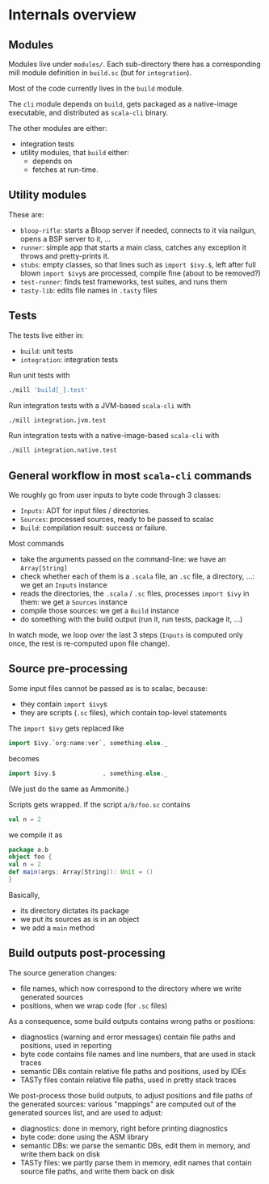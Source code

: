 # Internals overview

## Modules

Modules live under `modules/`. Each sub-directory there has a
corresponding mill module definition in `build.sc` (but for `integration`).

Most of the code currently lives in the `build` module.

The `cli` module depends on `build`, gets
packaged as a native-image executable, and distributed as `scala-cli` binary.

The other modules are either:
- integration tests
- utility modules, that `build` either:
  - depends on
  - fetches at run-time.

## Utility modules

These are:
- `bloop-rifle`: starts a Bloop server if needed, connects to it via nailgun, opens a BSP server to it, …
- `runner`: simple app that starts a main class, catches any exception it throws and pretty-prints it.
- `stubs`: empty classes, so that lines such as `import $ivy.$`, left after full blown `import $ivy`s are processed, compile fine (about to be removed?)
- `test-runner`: finds test frameworks, test suites, and runs them
- `tasty-lib`: edits file names in `.tasty` files

## Tests

The tests live either in:
- `build`: unit tests
- `integration`: integration tests

Run unit tests with
```bash
./mill 'build[_].test'
```

Run integration tests with a JVM-based `scala-cli` with
```bash
./mill integration.jvm.test
```

Run integration tests with a native-image-based `scala-cli` with
```bash
./mill integration.native.test
```

## General workflow in most `scala-cli` commands

We roughly go from user inputs to byte code through 3 classes:
- `Inputs`: ADT for input files / directories.
- `Sources`: processed sources, ready to be passed to scalac
- `Build`: compilation result: success or failure.

Most commands
- take the arguments passed on the command-line: we have an `Array[String]`
- check whether each of them is a `.scala` file, an `.sc` file, a directory, …: we get an `Inputs` instance
- reads the directories, the `.scala` / `.sc` files, processes `import $ivy` in them: we get a `Sources` instance
- compile those sources: we get a `Build` instance
- do something with the build output (run it, run tests, package it, …)

In watch mode, we loop over the last 3 steps (`Inputs` is computed only once, the rest is re-computed upon file change).

## Source pre-processing

Some input files cannot be passed as is to scalac, because:
- they contain `import $ivy`s
- they are scripts (`.sc` files), which contain top-level statements

The `import $ivy` gets replaced like
```scala
import $ivy.`org:name:ver`, something.else._
```
becomes
```scala
import $ivy.$             , something.else._
```
(We just do the same as Ammonite.)

Scripts gets wrapped. If the script `a/b/foo.sc` contains
```scala
val n = 2
```
we compile it as
```scala
package a.b
object foo {
val n = 2
def main(args: Array[String]): Unit = ()
}
```
Basically,
- its directory dictates its package
- we put its sources as is in an object
- we add a `main` method

## Build outputs post-processing

The source generation changes:
- file names, which now correspond to the directory where we write generated sources
- positions, when we wrap code (for `.sc` files)

As a consequence, some build outputs contains wrong paths or positions:
- diagnostics (warning and error messages) contain file paths and positions, used in reporting
- byte code contains file names and line numbers, that are used in stack traces
- semantic DBs contain relative file paths and positions, used by IDEs
- TASTy files contain relative file paths, used in pretty stack traces

We post-process those build outputs, to adjust positions and file paths of the generated sources:
various "mappings" are computed out of the generated sources list, and are used to adjust:
- diagnostics: done in memory, right before printing diagnostics
- byte code: done using the ASM library
- semantic DBs: we parse the semantic DBs, edit them in memory, and write them back on disk
- TASTy files: we partly parse them in memory, edit names that contain source file paths, and write them back on disk
